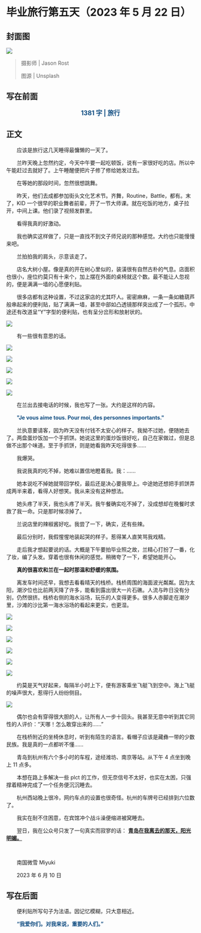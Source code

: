 # 毕业旅行第五天（2023 年 5 月 22 日）

## 封面图

![](https://raw.githubusercontent.com/TinySnow/GithubImageHosting/main/blog/articles/literature/jason-rost-lGAIEwZfmjM-unsplash.jpg)

> 摄影师 | Jason Rost
>
> 图源 | Unsplash

## 写在前面

<p style="color:#0f4c81; text-align:center; font-weight:bold; font-size:larger;">1381 字 | 旅行</p>

## 正文

　　应该是旅行这几天睡得最慵懒的一天了。

　　兰昨天晚上忽然约定，今天中午要一起吃顿饭，说有一家很好吃的店。所以中午能赶过去就好了。上午睡醒便把片子修了修给她发过去。

　　在等她的那段时间，忽然很想跳舞。

　　昨天，他们去成都参加街头文化艺术节。齐舞，Routine，Battle，都有。末了，KID 一个很早的职业舞者前辈，开了一节大师课。就在吃饭的地方，桌子拉开，中间上课。他们录了视频发群里。

　　看得我真的好激动。

　　我也确实这样做了，只是一直找不到文子师兄说的那种感觉。大约也只能慢慢来吧。

　　兰拍拍我的肩头，示意该走了。

　　店名大树小屋。像是真的开在树心里似的，装潢很有自然古朴的气息。店面积也很小，座位约莫只有十来个，加上摆在外面的桌椅就这个数。最不能让人忽视的，便是满满一墙的心愿便利贴。

　　很多店都有这种设置，不过这家店的尤其吓人。密密麻麻，一条一条如糖葫芦般串起来的便利贴，贴了满满一墙，甚至中部如凸透镜那样突出成了一个孤形。中途还有改道呈“Y”字型的便利贴，也有呈分岔形和放射状的。

![](https://raw.githubusercontent.com/TinySnow/GithubImageHosting/main/blog/articles/literature/IMG_20230522_120815.jpg)

　　有一些很有意思的话。

![](https://raw.githubusercontent.com/TinySnow/GithubImageHosting/main/blog/articles/literature/IMG_20230522_123724.jpg)

![](https://raw.githubusercontent.com/TinySnow/GithubImageHosting/main/blog/articles/literature/IMG_20230522_122017.jpg)

![](https://raw.githubusercontent.com/TinySnow/GithubImageHosting/main/blog/articles/literature/IMG_20230522_121513.jpg)

![](https://raw.githubusercontent.com/TinySnow/GithubImageHosting/main/blog/articles/literature/IMG_20230522_122332.jpg)

![](https://raw.githubusercontent.com/TinySnow/GithubImageHosting/main/blog/articles/literature/IMG_20230522_122303.jpg)

　　在兰出去接电话的时候，我也写了一张。大约是这样的内容。

　　<font style="color:#0f4c81; font-weight:bold;">"Je vous aime tous. Pour moi, des personnes importants."</font>

　　兰执意要请客，因为昨天没有付钱不太安心的样子。我拗不过她，便随她去了。两盘蛋炒饭加一个手抓饼。她说这里的蛋炒饭很好吃，自己在家做过，但是总做不出那个味道。至于手抓饼，则是她看我昨天吃得很多……

　　我爆哭。

　　我说我真的吃不掉，她难以置信地瞪着我。我：……

　　她本说吃不掉她就带回学校，最后还是决心要我带上。中途她还想把手抓饼弄成两半来着，看得人好想笑。我从来没有这种想法。

　　她头疼了半天，我也头疼了半天。我午餐确实吃不掉了，没成想却在晚餐时求救了我一命。只是那时候凉掉了。

　　兰说店里的辣椒酱好吃。我尝了一下，确实，还有些辣。

　　最后分别时，我假惺惺地装起哭的样子。惹得某人直笑骂我戏精。

　　走后我才想起要说的话。大概是下午要拍毕业照之故，兰精心打扮了一番，化了妆，编了头发。穿着也很有休闲的感觉。稍微夸了一下，希望她能开心。

　　**真的很喜欢和兰在一起时那温和舒缓的氛围。**

　　离发车时间还早，我想去看看晴天的栈桥。栈桥周围的海面波光粼粼。因为太阳，潮汐位也比前两天降了许多，能看到露出很大一片石礁。人流与昨日没有分别，仍然很挤。栈桥右侧的海水浴场，玩乐的人变得更多。很多人赤脚走在潮汐里，沙滩的沙比第一海水浴场的看起来更实，也更湿。

![](https://raw.githubusercontent.com/TinySnow/GithubImageHosting/main/blog/articles/literature/DSC02546-2023-05-22%20-%201-500%20%E7%A7%92-100-SONY-ILCE-6000.jpg)

![](https://raw.githubusercontent.com/TinySnow/GithubImageHosting/main/blog/articles/literature/DSC02550-2023-05-22%20-%201-500%20%E7%A7%92-100-SONY-ILCE-6000.jpg)

![](https://raw.githubusercontent.com/TinySnow/GithubImageHosting/main/blog/articles/literature/DSC02554-2023-05-22%20-%201-500%20%E7%A7%92-100-SONY-ILCE-6000.jpg)

![](https://raw.githubusercontent.com/TinySnow/GithubImageHosting/main/blog/articles/literature/DSC02558-2023-05-22%20-%201-400%20%E7%A7%92-100-SONY-ILCE-6000.jpg)

![](https://raw.githubusercontent.com/TinySnow/GithubImageHosting/main/blog/articles/literature/DSC02557-2023-05-22%20-%201-500%20%E7%A7%92-100-SONY-ILCE-6000.jpg)

![](https://raw.githubusercontent.com/TinySnow/GithubImageHosting/main/blog/articles/literature/DSC02563-2023-05-22-13-1-320%20%E7%A7%92-100-SONY-ILCE-6000.jpg)

　　约莫是天气好起来，每隔半小时上下，便有游客乘坐飞艇飞到空中。海上飞艇的噪声很大，惹得行人纷纷侧目。

![](https://raw.githubusercontent.com/TinySnow/GithubImageHosting/main/blog/articles/literature/DSC02552-2023-05-22%20-%201-500%20%E7%A7%92-100-SONY-ILCE-6000.jpg)

　　偶尔也会有穿得很大胆的人，让所有人一步十回头。我甚至无意中听到其它同性的人评价：“天哪！怎么敢穿出来的……”

　　在栈桥附近的坐椅休息时，听到有陌生的语言。看帽子应该是藏彝一带的少数民族。我是真的一点都听不懂……

　　青岛到杭州有六个多小时的车程，途经潍坊、南京等站。从下午 4 点坐到晚上 11 点多。

　　本想在路上多解决一些 plct 的工作，但无奈信号不太好，也实在太困，只强撑着精神完成了一个任务便沉沉睡去。

　　杭州西站晚上很冷，网约车点的设置也很奇怪。杭州的车牌号已经排到六位数了。

　　我实在耐不住困意，在宾馆冲个战斗澡便缩进被窝睡去。

　　翌日，我在公众号只发了一句真实而寂寥的话： **<u>青岛在我离去的那天，阳光明媚。</u>**

<br />

　　南国微雪 Miyuki

　　2023 年 6 月 10 日

## 写在后面

　　便利贴所写句子为法语。因记忆模糊，只大意相近。

　　<font style="color:#0f4c81; font-weight:bold;">“我爱你们。对我来说，重要的人们。”</font>